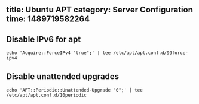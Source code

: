 title: Ubuntu APT
category: Server Configuration
time: 1489719582264
---

## Disable IPv6 for apt

```
echo 'Acquire::ForceIPv4 "true";' | tee /etc/apt/apt.conf.d/99force-ipv4
```

## Disable unattended upgrades

```
echo 'APT::Periodic::Unattended-Upgrade "0";' | tee /etc/apt/apt.conf.d/10periodic
```

